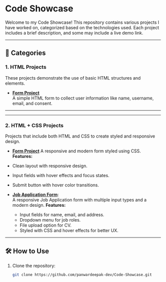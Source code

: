  # Code Showcase

Welcome to my Code Showcase! This repository contains various projects I have worked on, categorized based on the technologies used. Each project includes a brief description, and some may include a live demo link.

---

## 📂 Categories

### 1. HTML Projects
These projects demonstrate the use of basic HTML structures and elements.

- **[Form Project](https://github.com/panwardeepak-dev/Code-Showcase/tree/main/HTML-Projects/Project1)**  
  A simple HTML form to collect user information like name, username, email, and consent.

---



---

### 2. HTML + CSS Projects
Projects that include both HTML and CSS to create styled and responsive design.

- **[Form Project](https://github.com/panwardeepak-dev/Code-Showcase/tree/main/CSS-Projects/Project1)** 
A responsive and modern form styled using CSS.
**Features:**
- Clean layout with responsive design.
- Input fields with hover effects and focus states.
- Submit button with hover color transitions.

- **[Job Application Form](https://github.com/panwardeepak-dev/Code-Showcase/tree/main/CSS-Projects/JOB-Apply-Form)**:  
  A responsive Job Application form with multiple input types and a modern design.
  **Features:**
  - Input fields for name, email, and address.
  - Dropdown menu for job roles.
  - File upload option for CV.
  - Styled with CSS and hover effects for better UX.

---

## 🛠️ How to Use
1. Clone the repository:  
   ```bash
   git clone https://github.com/panwardeepak-dev/Code-Showcase.git
